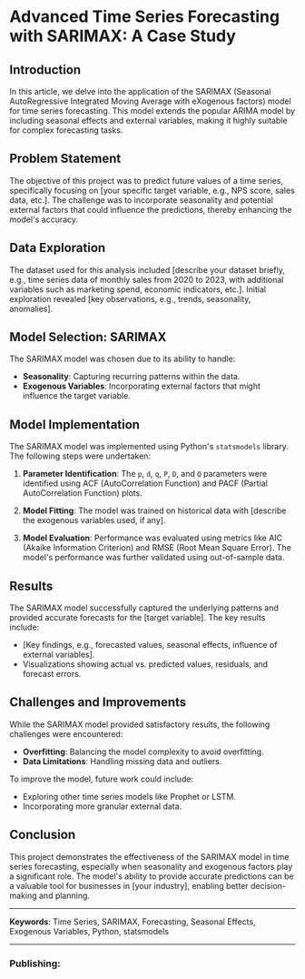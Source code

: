 # Advanced Time Series Forecasting with SARIMAX: A Case Study

## Introduction

In this article, we delve into the application of the SARIMAX (Seasonal AutoRegressive Integrated Moving Average with eXogenous factors) model for time series forecasting. This model extends the popular ARIMA model by including seasonal effects and external variables, making it highly suitable for complex forecasting tasks.

## Problem Statement

The objective of this project was to predict future values of a time series, specifically focusing on [your specific target variable, e.g., NPS score, sales data, etc.]. The challenge was to incorporate seasonality and potential external factors that could influence the predictions, thereby enhancing the model's accuracy.

## Data Exploration

The dataset used for this analysis included [describe your dataset briefly, e.g., time series data of monthly sales from 2020 to 2023, with additional variables such as marketing spend, economic indicators, etc.]. Initial exploration revealed [key observations, e.g., trends, seasonality, anomalies].

## Model Selection: SARIMAX

The SARIMAX model was chosen due to its ability to handle:

- **Seasonality**: Capturing recurring patterns within the data.
- **Exogenous Variables**: Incorporating external factors that might influence the target variable.

## Model Implementation

The SARIMAX model was implemented using Python's `statsmodels` library. The following steps were undertaken:

1. **Parameter Identification**: The `p`, `d`, `q`, `P`, `D`, and `Q` parameters were identified using ACF (AutoCorrelation Function) and PACF (Partial AutoCorrelation Function) plots.
   
2. **Model Fitting**: The model was trained on historical data with [describe the exogenous variables used, if any].

3. **Model Evaluation**: Performance was evaluated using metrics like AIC (Akaike Information Criterion) and RMSE (Root Mean Square Error). The model's performance was further validated using out-of-sample data.

## Results

The SARIMAX model successfully captured the underlying patterns and provided accurate forecasts for the [target variable]. The key results include:

- [Key findings, e.g., forecasted values, seasonal effects, influence of external variables].
- Visualizations showing actual vs. predicted values, residuals, and forecast errors.

## Challenges and Improvements

While the SARIMAX model provided satisfactory results, the following challenges were encountered:

- **Overfitting**: Balancing the model complexity to avoid overfitting.
- **Data Limitations**: Handling missing data and outliers.

To improve the model, future work could include:

- Exploring other time series models like Prophet or LSTM.
- Incorporating more granular external data.

## Conclusion

This project demonstrates the effectiveness of the SARIMAX model in time series forecasting, especially when seasonality and exogenous factors play a significant role. The model's ability to provide accurate predictions can be a valuable tool for businesses in [your industry], enabling better decision-making and planning.

---

**Keywords**: Time Series, SARIMAX, Forecasting, Seasonal Effects, Exogenous Variables, Python, statsmodels

---

### Publishing:

